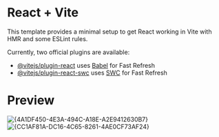 # React + Vite

This template provides a minimal setup to get React working in Vite with HMR and some ESLint rules.

Currently, two official plugins are available:

- [@vitejs/plugin-react](https://github.com/vitejs/vite-plugin-react/blob/main/packages/plugin-react/README.md) uses [Babel](https://babeljs.io/) for Fast Refresh
- [@vitejs/plugin-react-swc](https://github.com/vitejs/vite-plugin-react-swc) uses [SWC](https://swc.rs/) for Fast Refresh

# Preview

![{4A1DF450-4E3A-494C-A18E-A2E9412630B7}](https://github.com/user-attachments/assets/75cf45e5-efad-4a70-904b-beca2d2f58c9)
![{CC1AF81A-DC16-4C65-8261-4AE0CF73AF24}](https://github.com/user-attachments/assets/2cb6adc0-5fb5-432c-8e9b-13f7f0fc4e38)

